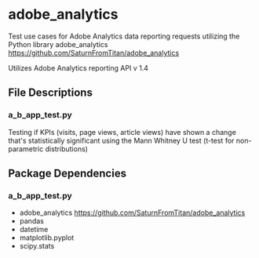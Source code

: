 # adobe_analytics

Test use cases for Adobe Analytics data reporting requests utilizing the Python library adobe_analytics https://github.com/SaturnFromTitan/adobe_analytics 

Utilizes Adobe Analytics reporting API v 1.4

## File Descriptions
### a_b_app_test.py
Testing if KPIs (visits, page views, article views) have shown a change that's statistically significant using the Mann Whitney U test (t-test for non-parametric distributions)

## Package Dependencies
### a_b_app_test.py
* adobe_analytics https://github.com/SaturnFromTitan/adobe_analytics
* pandas
* datetime
* matplotlib.pyplot
* scipy.stats






